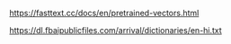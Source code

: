 https://fasttext.cc/docs/en/pretrained-vectors.html

https://dl.fbaipublicfiles.com/arrival/dictionaries/en-hi.txt